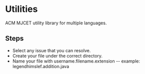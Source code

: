 # Utilities

ACM MJCET utility library for multiple languages.

## Steps

- Select any issue that you can resolve.
- Create your file under the correct directory.
- Name your file with username.filename.extension -- example: legendhimslef.addition.java
